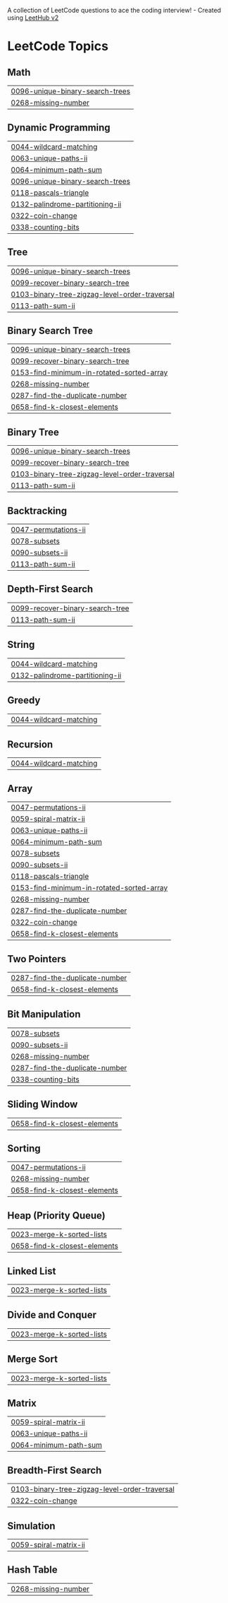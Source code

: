 A collection of LeetCode questions to ace the coding interview! - Created using [LeetHub v2](https://github.com/arunbhardwaj/LeetHub-2.0)
<!---LeetCode Topics Start-->
# LeetCode Topics
## Math
|  |
| ------- |
| [0096-unique-binary-search-trees](https://github.com/raggavanjd/problem-solving/tree/master/0096-unique-binary-search-trees) |
| [0268-missing-number](https://github.com/raggavanjd/problem-solving/tree/master/0268-missing-number) |
## Dynamic Programming
|  |
| ------- |
| [0044-wildcard-matching](https://github.com/raggavanjd/problem-solving/tree/master/0044-wildcard-matching) |
| [0063-unique-paths-ii](https://github.com/raggavanjd/problem-solving/tree/master/0063-unique-paths-ii) |
| [0064-minimum-path-sum](https://github.com/raggavanjd/problem-solving/tree/master/0064-minimum-path-sum) |
| [0096-unique-binary-search-trees](https://github.com/raggavanjd/problem-solving/tree/master/0096-unique-binary-search-trees) |
| [0118-pascals-triangle](https://github.com/raggavanjd/problem-solving/tree/master/0118-pascals-triangle) |
| [0132-palindrome-partitioning-ii](https://github.com/raggavanjd/problem-solving/tree/master/0132-palindrome-partitioning-ii) |
| [0322-coin-change](https://github.com/raggavanjd/problem-solving/tree/master/0322-coin-change) |
| [0338-counting-bits](https://github.com/raggavanjd/problem-solving/tree/master/0338-counting-bits) |
## Tree
|  |
| ------- |
| [0096-unique-binary-search-trees](https://github.com/raggavanjd/problem-solving/tree/master/0096-unique-binary-search-trees) |
| [0099-recover-binary-search-tree](https://github.com/raggavanjd/problem-solving/tree/master/0099-recover-binary-search-tree) |
| [0103-binary-tree-zigzag-level-order-traversal](https://github.com/raggavanjd/problem-solving/tree/master/0103-binary-tree-zigzag-level-order-traversal) |
| [0113-path-sum-ii](https://github.com/raggavanjd/problem-solving/tree/master/0113-path-sum-ii) |
## Binary Search Tree
|  |
| ------- |
| [0096-unique-binary-search-trees](https://github.com/raggavanjd/problem-solving/tree/master/0096-unique-binary-search-trees) |
| [0099-recover-binary-search-tree](https://github.com/raggavanjd/problem-solving/tree/master/0099-recover-binary-search-tree) |
| [0153-find-minimum-in-rotated-sorted-array](https://github.com/raggavanjd/problem-solving/tree/master/0153-find-minimum-in-rotated-sorted-array) |
| [0268-missing-number](https://github.com/raggavanjd/problem-solving/tree/master/0268-missing-number) |
| [0287-find-the-duplicate-number](https://github.com/raggavanjd/problem-solving/tree/master/0287-find-the-duplicate-number) |
| [0658-find-k-closest-elements](https://github.com/raggavanjd/problem-solving/tree/master/0658-find-k-closest-elements) |
## Binary Tree
|  |
| ------- |
| [0096-unique-binary-search-trees](https://github.com/raggavanjd/problem-solving/tree/master/0096-unique-binary-search-trees) |
| [0099-recover-binary-search-tree](https://github.com/raggavanjd/problem-solving/tree/master/0099-recover-binary-search-tree) |
| [0103-binary-tree-zigzag-level-order-traversal](https://github.com/raggavanjd/problem-solving/tree/master/0103-binary-tree-zigzag-level-order-traversal) |
| [0113-path-sum-ii](https://github.com/raggavanjd/problem-solving/tree/master/0113-path-sum-ii) |
## Backtracking
|  |
| ------- |
| [0047-permutations-ii](https://github.com/raggavanjd/problem-solving/tree/master/0047-permutations-ii) |
| [0078-subsets](https://github.com/raggavanjd/problem-solving/tree/master/0078-subsets) |
| [0090-subsets-ii](https://github.com/raggavanjd/problem-solving/tree/master/0090-subsets-ii) |
| [0113-path-sum-ii](https://github.com/raggavanjd/problem-solving/tree/master/0113-path-sum-ii) |
## Depth-First Search
|  |
| ------- |
| [0099-recover-binary-search-tree](https://github.com/raggavanjd/problem-solving/tree/master/0099-recover-binary-search-tree) |
| [0113-path-sum-ii](https://github.com/raggavanjd/problem-solving/tree/master/0113-path-sum-ii) |
## String
|  |
| ------- |
| [0044-wildcard-matching](https://github.com/raggavanjd/problem-solving/tree/master/0044-wildcard-matching) |
| [0132-palindrome-partitioning-ii](https://github.com/raggavanjd/problem-solving/tree/master/0132-palindrome-partitioning-ii) |
## Greedy
|  |
| ------- |
| [0044-wildcard-matching](https://github.com/raggavanjd/problem-solving/tree/master/0044-wildcard-matching) |
## Recursion
|  |
| ------- |
| [0044-wildcard-matching](https://github.com/raggavanjd/problem-solving/tree/master/0044-wildcard-matching) |
## Array
|  |
| ------- |
| [0047-permutations-ii](https://github.com/raggavanjd/problem-solving/tree/master/0047-permutations-ii) |
| [0059-spiral-matrix-ii](https://github.com/raggavanjd/problem-solving/tree/master/0059-spiral-matrix-ii) |
| [0063-unique-paths-ii](https://github.com/raggavanjd/problem-solving/tree/master/0063-unique-paths-ii) |
| [0064-minimum-path-sum](https://github.com/raggavanjd/problem-solving/tree/master/0064-minimum-path-sum) |
| [0078-subsets](https://github.com/raggavanjd/problem-solving/tree/master/0078-subsets) |
| [0090-subsets-ii](https://github.com/raggavanjd/problem-solving/tree/master/0090-subsets-ii) |
| [0118-pascals-triangle](https://github.com/raggavanjd/problem-solving/tree/master/0118-pascals-triangle) |
| [0153-find-minimum-in-rotated-sorted-array](https://github.com/raggavanjd/problem-solving/tree/master/0153-find-minimum-in-rotated-sorted-array) |
| [0268-missing-number](https://github.com/raggavanjd/problem-solving/tree/master/0268-missing-number) |
| [0287-find-the-duplicate-number](https://github.com/raggavanjd/problem-solving/tree/master/0287-find-the-duplicate-number) |
| [0322-coin-change](https://github.com/raggavanjd/problem-solving/tree/master/0322-coin-change) |
| [0658-find-k-closest-elements](https://github.com/raggavanjd/problem-solving/tree/master/0658-find-k-closest-elements) |
## Two Pointers
|  |
| ------- |
| [0287-find-the-duplicate-number](https://github.com/raggavanjd/problem-solving/tree/master/0287-find-the-duplicate-number) |
| [0658-find-k-closest-elements](https://github.com/raggavanjd/problem-solving/tree/master/0658-find-k-closest-elements) |
## Bit Manipulation
|  |
| ------- |
| [0078-subsets](https://github.com/raggavanjd/problem-solving/tree/master/0078-subsets) |
| [0090-subsets-ii](https://github.com/raggavanjd/problem-solving/tree/master/0090-subsets-ii) |
| [0268-missing-number](https://github.com/raggavanjd/problem-solving/tree/master/0268-missing-number) |
| [0287-find-the-duplicate-number](https://github.com/raggavanjd/problem-solving/tree/master/0287-find-the-duplicate-number) |
| [0338-counting-bits](https://github.com/raggavanjd/problem-solving/tree/master/0338-counting-bits) |
## Sliding Window
|  |
| ------- |
| [0658-find-k-closest-elements](https://github.com/raggavanjd/problem-solving/tree/master/0658-find-k-closest-elements) |
## Sorting
|  |
| ------- |
| [0047-permutations-ii](https://github.com/raggavanjd/problem-solving/tree/master/0047-permutations-ii) |
| [0268-missing-number](https://github.com/raggavanjd/problem-solving/tree/master/0268-missing-number) |
| [0658-find-k-closest-elements](https://github.com/raggavanjd/problem-solving/tree/master/0658-find-k-closest-elements) |
## Heap (Priority Queue)
|  |
| ------- |
| [0023-merge-k-sorted-lists](https://github.com/raggavanjd/problem-solving/tree/master/0023-merge-k-sorted-lists) |
| [0658-find-k-closest-elements](https://github.com/raggavanjd/problem-solving/tree/master/0658-find-k-closest-elements) |
## Linked List
|  |
| ------- |
| [0023-merge-k-sorted-lists](https://github.com/raggavanjd/problem-solving/tree/master/0023-merge-k-sorted-lists) |
## Divide and Conquer
|  |
| ------- |
| [0023-merge-k-sorted-lists](https://github.com/raggavanjd/problem-solving/tree/master/0023-merge-k-sorted-lists) |
## Merge Sort
|  |
| ------- |
| [0023-merge-k-sorted-lists](https://github.com/raggavanjd/problem-solving/tree/master/0023-merge-k-sorted-lists) |
## Matrix
|  |
| ------- |
| [0059-spiral-matrix-ii](https://github.com/raggavanjd/problem-solving/tree/master/0059-spiral-matrix-ii) |
| [0063-unique-paths-ii](https://github.com/raggavanjd/problem-solving/tree/master/0063-unique-paths-ii) |
| [0064-minimum-path-sum](https://github.com/raggavanjd/problem-solving/tree/master/0064-minimum-path-sum) |
## Breadth-First Search
|  |
| ------- |
| [0103-binary-tree-zigzag-level-order-traversal](https://github.com/raggavanjd/problem-solving/tree/master/0103-binary-tree-zigzag-level-order-traversal) |
| [0322-coin-change](https://github.com/raggavanjd/problem-solving/tree/master/0322-coin-change) |
## Simulation
|  |
| ------- |
| [0059-spiral-matrix-ii](https://github.com/raggavanjd/problem-solving/tree/master/0059-spiral-matrix-ii) |
## Hash Table
|  |
| ------- |
| [0268-missing-number](https://github.com/raggavanjd/problem-solving/tree/master/0268-missing-number) |
<!---LeetCode Topics End-->